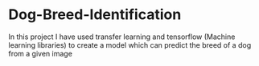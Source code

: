 # Dog-Breed-Identification
In this project I have used transfer learning and tensorflow (Machine learning libraries) to create a model which can predict the breed of a dog from a given image
